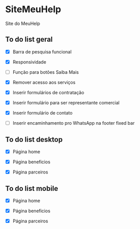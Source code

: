 # SiteMeuHelp
Site do MeuHelp

## To do list geral

* [x] Barra de pesquisa funcional

* [x] Responsividade

* [ ] Função para botões Saiba Mais

* [x] Remover acesso aos serviços

* [x] Inserir formulários de contratação

* [x] Inserir formulário para ser representante comercial

* [x] Inserir formulário de contato

* [ ] Inserir encaminhamento pro WhatsApp na footer fixed bar
  
## To do list desktop

* [x] Página home 

* [x] Página beneficios

* [x] Página parceiros

## To do list mobile

* [x] Página home 

* [x] Página beneficios

* [x] Página parceiros
